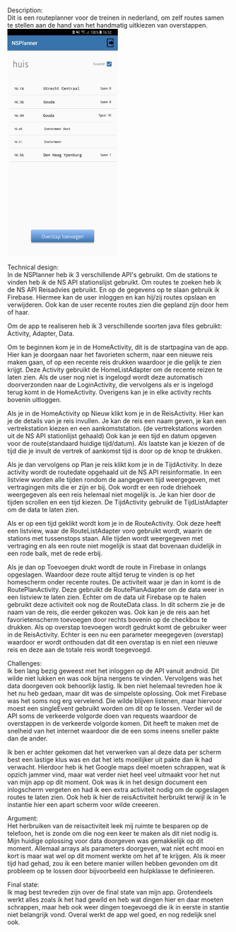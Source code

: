 Description: <br/>
Dit is een routeplanner voor de treinen in nederland, om zelf routes samen te stellen aan de hand van het handmatig uitkiezen van overstappen.
<img src="https://github.com/JoepStraatman/NSPlanner/blob/master/doc/Screenshot_20180201-165230.png?raw=true" width="250">

Technical design: <br/>
In de NSPlanner heb ik 3 verschillende API's gebruikt. Om de stations te vinden heb ik de NS API stationslijst gebruikt. Om routes te zoeken heb ik de NS API Reisadvies gebruikt. En op de gegevens op te slaan gebruik ik Firebase. Hiermee kan de user inloggen en kan hij/zij routes opslaan en verwijderen. Ook kan de user recente routes zien die gepland zijn door hem of haar.

Om de app te realiseren heb ik 3 verschillende soorten java files gebruikt:<br/>
Activity, Adapter, Data. <br/>

Om te beginnen kom je in de HomeActivity, dit is de startpagina van de app. Hier kan je doorgaan naar het favorieten scherm, naar een nieuwe reis maken gaan, of op een recente reis drukken waardoor je die gelijk te zien krijgt.
Deze Activity gebruikt de HomeListAdapter om de recente reizen te laten zien. Als de user nog niet is ingelogd wordt deze automatisch doorverzonden naar de LoginActivity, die vervolgens als er is ingelogd terug komt in de HomeActivity. Overigens kan je in elke activity rechts bovenin uitloggen.

Als je in de HomeActivity op Nieuw klikt kom je in de ReisActivity. Hier kan je de details van je reis invullen. Je kan de reis een naam geven, je kan een vertrekstation kiezen en een aankomststation. (de vertrekstations worden uit de NS API stationlijst gehaald) Ook kan je een tijd en datum opgeven voor de route(standaard huidige tijd/datum). Als laatste kan je kiezen of de tijd die je invult de vertrek of aankomst tijd is door op de knop te drukken.

Als je dan vervolgens op Plan je reis klikt kom je in de TijdActivity. In deze activity wordt de routedate opgehaald uit de NS API reisinformatie. In een listview worden alle tijden rondom de aangegeven tijd weergegeven, met vertragingen mits die er zijn er bij. Ook wordt er een rode driehoek weergegeven als een reis helemaal niet mogelijk is. Je kan hier door de tijden scrollen en een tijd kiezen. De TijdActivity gebruikt de TijdListAdapter om de data te laten zien.

Als er op een tijd geklikt wordt kom je in de RouteActivity. Ook deze heeft een listview, waar de RouteListAdapter voro gebruikt wordt, waarin de stations met tussenstops staan. Alle tijden wordt weergegeven met vertraging en als een route niet mogelijk is staat dat bovenaan duidelijk in een rode balk, met de rede erbij.

Als je dan op Toevoegen drukt wordt de route in Firebase in onlangs opgeslagen. Waardoor deze route altijd terug te vinden is op het homescherm onder recente routes. De activiteit waar je dan in komt is de RoutePlanActivity. Deze gebruikt de RoutePlanAdapter om de data  weer in een listview te laten zien. Echter om de data uit Firebase op te halen gebruikt deze activiteit ook nog de RouteData class. In dit scherm zie je de naam van de reis, die eerder gekozen was. Ook kan je de reis aan het favorietenscherm toevoegen door rechts bovenin op de checkbox te drukken. Als op overstap toevoegen wordt gedrukt komt de gebruiker weer in de ReisActivity. Echter is een nu een parameter meegegeven (overstap) waardoor er wordt onthouden dat dit een overstap is en niet een nieuwe reis en deze aan de totale reis wordt toegevoegd.

Challenges: <br/>
Ik ben lang bezig geweest met het inloggen op de API vanuit android. Dit wilde niet lukken en was ook bijna nergens te vinden. Vervolgens was het data doorgeven ook behoorlijk lastig. Ik ben niet helemaal tevreden hoe ik het nu heb gedaan, maar dit was de simpelste oplossing. Ook met Firebase was het soms nog erg vervelend. Die wilde blijven listenen, maar hiervoor moest een singleEvent gebruikt worden om dit op te lossen. Verder wil de API soms de verkeerde volgorde doen van requests waardoor de overstappen in de verkeerde volgorde komen. Dit heeft te maken met de snelheid van het internet waardoor die de een soms ineens sneller pakte dan de ander. 

Ik ben er achter gekomen dat het verwerken van al deze data per scherm best een lastige klus was en dat het iets moeilijker uit pakte dan ik had verwacht. Hierdoor heb ik het Google maps deel moeten schrappen, wat ik opzich jammer vind, maar wat verder niet heel veel uitmaakt voor het nut van mijn app op dit moment. Ook was ik in het design document een inlogscherm vergeten en had ik een extra activiteit nodig om de opgeslagen routes te laten zien. Ook heb ik hier de reisActiviteit herbruikt terwijl ik in 1e instantie hier een apart scherm voor wilde creeeren.

Argument: <br/>
Het herbruiken van de reisactiviteit leek mij ruimte te besparen op de telefoon, het is zonde om die nog een keer te maken als dit niet nodig is. Mijn huidige oplossing voor data doorgeven was gemakkelijk op dit moment. Allemaal arrays als parameters doorgeven, wat niet echt mooi en kort is maar wat wel op dit moment werkte om het af te krijgen. Als ik meer tijd had gehad, zou ik een betere manier willen hebben gevonden om dit probleem op te lossen door bijvoorbeeld een hulpklasse te definieeren.

Final state:<br/>
Ik mag best tevreden zijn over de final state van mijn app. Grotendeels werkt alles zoals ik het had gewild en heb wat dingen hier en daar moeten schrappen, maar heb ook weer dingen toegevoegd die ik in eerste in stantie niet belangrijk vond. Overal werkt de app wel goed, en nog redelijk snel ook.
